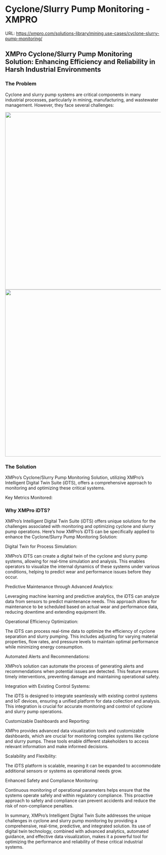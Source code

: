 # Cyclone/Slurry Pump Monitoring - XMPRO

URL: https://xmpro.com/solutions-library/mining,use-cases/cyclone-slurry-pump-monitoring/

## XMPro Cyclone/Slurry Pump Monitoring Solution: Enhancing Efficiency and Reliability in Harsh Industrial Environments

### The Problem

Cyclone and slurry pump systems are critical components in many industrial processes, particularly in mining, manufacturing, and wastewater management. However, they face several challenges:

<img src="https://xmpro.com/wp-content/uploads/2023/07/OEM-1024x576.png" width="1020" height="574">

<img src="https://xmpro.com/wp-content/uploads/2023/02/Integrate-Machine-Learning.jpg" width="960" height="540">

### The Solution

XMPro’s Cyclone/Slurry Pump Monitoring Solution, utilizing XMPro’s Intelligent Digital Twin Suite (iDTS), offers a comprehensive approach to monitoring and optimizing these critical systems.

Key Metrics Monitored:

### 

### Why XMPro iDTS?

XMPro’s Intelligent Digital Twin Suite (iDTS) offers unique solutions for the challenges associated with monitoring and optimizing cyclone and slurry pump operations. Here’s how XMPro’s iDTS can be specifically applied to enhance the Cyclone/Slurry Pump Monitoring Solution:

Digital Twin for Process Simulation:

XMPro’s iDTS can create a digital twin of the cyclone and slurry pump systems, allowing for real-time simulation and analysis. This enables operators to visualize the internal dynamics of these systems under various conditions, helping to predict wear and performance issues before they occur.

Predictive Maintenance through Advanced Analytics:

Leveraging machine learning and predictive analytics, the iDTS can analyze data from sensors to predict maintenance needs. This approach allows for maintenance to be scheduled based on actual wear and performance data, reducing downtime and extending equipment life.

Operational Efficiency Optimization:

The iDTS can process real-time data to optimize the efficiency of cyclone separation and slurry pumping. This includes adjusting for varying material properties, flow rates, and pressure levels to maintain optimal performance while minimizing energy consumption.

Automated Alerts and Recommendations:

XMPro’s solution can automate the process of generating alerts and recommendations when potential issues are detected. This feature ensures timely interventions, preventing damage and maintaining operational safety.

Integration with Existing Control Systems:

The iDTS is designed to integrate seamlessly with existing control systems and IoT devices, ensuring a unified platform for data collection and analysis. This integration is crucial for accurate monitoring and control of cyclone and slurry pump operations.

Customizable Dashboards and Reporting:

XMPro provides advanced data visualization tools and customizable dashboards, which are crucial for monitoring complex systems like cyclone and slurry pumps. These tools enable different stakeholders to access relevant information and make informed decisions.

Scalability and Flexibility:

The iDTS platform is scalable, meaning it can be expanded to accommodate additional sensors or systems as operational needs grow.

Enhanced Safety and Compliance Monitoring:

Continuous monitoring of operational parameters helps ensure that the systems operate safely and within regulatory compliance. This proactive approach to safety and compliance can prevent accidents and reduce the risk of non-compliance penalties.

In summary, XMPro’s Intelligent Digital Twin Suite addresses the unique challenges in cyclone and slurry pump monitoring by providing a comprehensive, real-time, predictive, and integrated solution. Its use of digital twin technology, combined with advanced analytics, automated guidance, and effective data visualization, makes it a powerful tool for optimizing the performance and reliability of these critical industrial systems.

